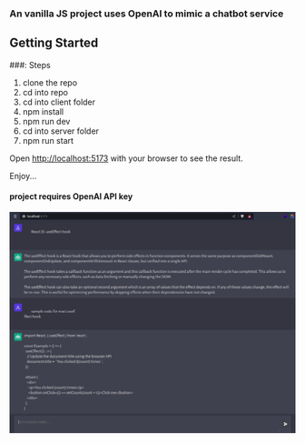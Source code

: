### An vanilla JS project uses OpenAI to mimic a chatbot service

## Getting Started

###: Steps

1. clone the repo
2. cd into repo
3. cd into client folder
4. npm install
5. npm run dev
6. cd into server folder
7. npm run start

Open [http://localhost:5173](http://localhost:5173) with your
browser to see the result.

Enjoy...

#### project requires OpenAI API key

![alt text](https://github.com/GeoffreyWN/codex-ai-app/blob/main/client/assets/codex-openai-1.png?raw=true)
